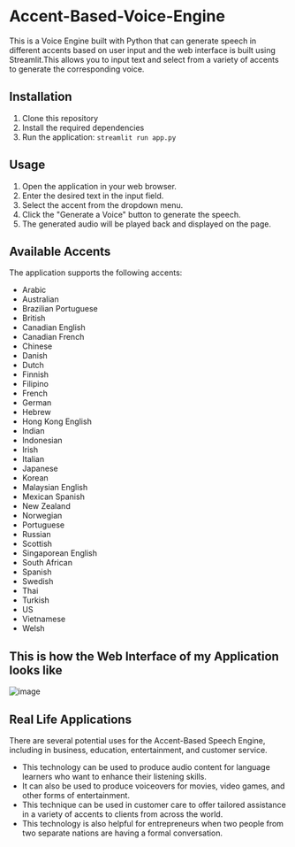 # Accent-Based-Voice-Engine

This is a Voice Engine built with Python that can generate speech in different accents based on user input and the web interface is built using Streamlit.This allows you to input text and select from a variety of accents to generate the corresponding voice.

## Installation

1. Clone this repository
2. Install the required dependencies
3. Run the application: `streamlit run app.py`

## Usage

1. Open the application in your web browser.
2. Enter the desired text in the input field.
3. Select the accent from the dropdown menu.
4. Click the "Generate a Voice" button to generate the speech.
5. The generated audio will be played back and displayed on the page.

## Available Accents

The application supports the following accents:

- Arabic
- Australian
- Brazilian Portuguese
- British
- Canadian English
- Canadian French
- Chinese
- Danish
- Dutch
- Finnish
- Filipino
- French
- German
- Hebrew
- Hong Kong English
- Indian
- Indonesian
- Irish
- Italian
- Japanese
- Korean
- Malaysian English
- Mexican Spanish
- New Zealand
- Norwegian
- Portuguese
- Russian
- Scottish
- Singaporean English
- South African
- Spanish
- Swedish
- Thai
- Turkish
- US
- Vietnamese
- Welsh

  
## This is how the Web Interface of my Application looks like
![image](https://user-images.githubusercontent.com/110174850/226158906-20a2e84c-5506-4180-b94d-7cb9e69d24b2.png)

## Real Life Applications
  
There are several potential uses for the Accent-Based Speech Engine, including in business,
education, entertainment, and customer service.

- This technology can be used to produce audio content for language learners who want
to enhance their listening skills.
- It can also be used to produce voiceovers for movies, video games, and other forms of
entertainment.
- This technique can be used in customer care to offer tailored assistance in a variety of
accents to clients from across the world.
- This technology is also helpful for entrepreneurs when two people from two separate
nations are having a formal conversation.
